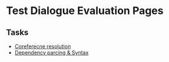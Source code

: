 # Test Dialogue Evaluation Pages

## Tasks

- [Coreferecne resolution](pages/coreference_resolution.html)
- [Dependency parcing & Syntax](pages/dependency_parsing_syntax.html)
